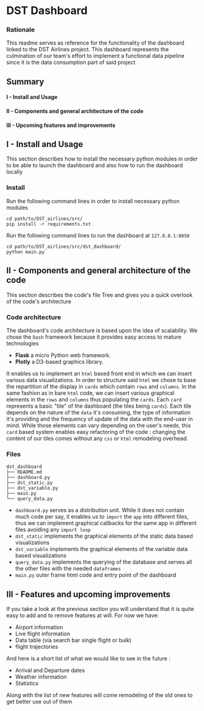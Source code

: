 # DST Dashboard

### Rationale
This readme serves as reference for the functionality of the dashboard linked to the DST Airlines project. This dashboard represents the culmination of our team's effort to implement a functional data pipeline since it is the data consumption part of said project

## Summary
#### I - Install and Usage
#### II - Components and general architecture of the code
#### III - Upcoming features and improvements 
## I - Install and Usage
This section describes how to install the necessary python modules in order to be able to launch the dashboard and also 
how to run the dashboard locally
### Install 
Run the following command lines in order to install necessary python modules
```
cd path/to/DST_airlines/src/
pip install -r requirements.txt 
```
Run the following command lines to run the dashboard at `127.0.0.1:8050`
```
cd path/to/DST_airlines/src/dst_dashboard/
python main.py
```



## II - Components and general architecture of the code 
This section describes the code's file Tree and gives you a quick overlook of the code's architecture

### Code architecture 
The dashboard's code architecture is based upon the idea of scalability. We chose the `Dash` framework because it provides
easy access to mature technologies 
* **Flask** a micro Python web framework. 
* **Plotly** a D3-based graphics library.

It enables us to implement an `html` based front end in which we can insert various data visualizations.
In order to structure said `html` we chose to base the repartition of the display in `cards` which contain `rows` and `columns`. 
In the same fashion as in bare `html` code, we can insert various graphical elements in the `rows` and `columns` thus populating the `cards`. 
Each `card` represents a basic "tile" of the dashboard (the tiles being `cards`). Each tile depends on the nature of the `data` it's consuming, the 
type of information it's providing  and the frequency of update of the data with the end-user in mind. While those elements can vary
depending on the user's needs, this `card` based system enables easy refactoring of the code : changing
the content of our tiles comes without any `css` or `html` remodeling overhead.

### Files 

```
dst_dashboard
├── README.md       
├── dashboard.py    
├── dst_static.py
├── dst_variable.py
├── main.py
└── query_data.py
```
* `dashboard.py` serves as a distribution unit. While it does not contain much code per say, it enables us to `import` the `app` 
into different files, thus we can implement graphical callbacks for the same app in different files avoiding any 
`import loop`
* `dst_static` implements the graphical elements of the static data based visualizations 
* `dst_variable` implements the graphical elements of the variable data based visualizations 
* `query_data.py` implements the querying of the database and serves all the other files with the needed `dataframes`
* `main.py` outer frame html code and entry point of the dashboard

## III - Features and upcoming improvements 

If you take a look at the previous section you will understand that it is quite easy to add and to remove features at will. For now we have:
* Airport information
* Live flight information
* Data table (via search bar single flight or bulk)
* flight trajectories

And here is a short list of what we would like to see in the future :
* Arrival and Departure dates  
* Weather information
* Statistics

Along with the list of new features will come remodeling of the old ones to get better use out of them